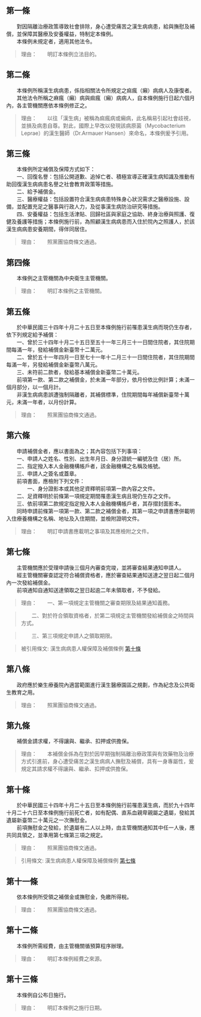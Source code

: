 第一條 
-------
　　對因隔離治療政策導致社會排除，身心遭受痛苦之漢生病病患，給與撫慰及補償，並保障其醫療及安養權益，特制定本條例。  
　　本條例未規定者，適用其他法令。  
> 理由：　　明訂本條例立法目的。



第二條 
-------
　　本條例所稱漢生病病患，係指相關法令所規定之痲瘋（癩）病病人及康復者。  
　　其他法令所稱之痳瘋（癩）病與痲瘋（癩）病病人，自本條例施行日起六個月內，各主管機關應依本條例修正之。  
> 理由：　　以往「漢生病」被稱為痲瘋病或癩病，此名稱易引起社會歧視，並損及病患自尊。對此，國際上早改以發現該病原菌（Mycobacterium Leprae）的漢生醫師（Dr.Armauer Hansen）來命名，本條例爰予引用。



第三條 
-------
　　本條例所定補償及保障方式如下：  
　　一、回復名譽：包括公開道歉、追悼亡者、積極宣導正確漢生病知識及推動有助回復漢生病病患名譽之社會教育政策等措施。  
　　二、給予補償金。  
　　三、醫療權益：包括設置符合漢生病病患特殊身心狀況需求之醫療設施、設備，並配置充足之醫事與行政人力，及從事漢生病防治研究等措施。  
　　四、安養權益：包括生活津貼、回歸社區與家庭之協助、終身治療與照護、復健及養護等措施；本條例施行前，為照顧漢生病病患而入住於院內之照護人，於該漢生病病患安養期間，得伴同居住。  
> 理由：　　照黨團協商條文通過。



第四條 
-------
　　本條例之主管機關為中央衛生主管機關。  
> 理由：　　明訂本條例之主管機關。



第五條 
-------
　　於中華民國三十四年十月二十五日至本條例施行前罹患漢生病而現仍生存者，依下列規定給予補償：  
　　一、曾於三十四年十月二十五日至五十一年三月三十一日間住院者，其住院期間每滿一年，發給補償金新臺幣十二萬元。  
　　二、曾於五十一年四月一日至七十一年十二月三十一日間住院者，其住院期間每滿一年，另發給補償金新臺幣八萬元。  
　　三、未符前二款者，發給基本補償金新臺幣二十萬元。  
　　前項第一款、第二款之補償金，於未滿一年部分，依月份依比例計算；未滿一個月部分，以一個月計。  
　　非漢生病病患誤遭強制隔離者，其補償標準，住院期間每年補償新臺幣十萬元，未滿一年者，以月份計算。  
> 理由：　　照黨團協商條文通過。



第六條 
-------
　　申請補償金者，應以書面為之；其內容包括下列事項：  
　　一、申請人之姓名、性別、出生年月日、身分證統一編號及住（居）所。  
　　二、指定撥入本人金融機構帳戶者，該金融機構之名稱及帳號。  
　　三、申請人之簽名或蓋章。  
　　前項書面，應檢附下列文件：  
　　　　一、身分證影本或其他足資釋明前項第一款內容之文件。  
　　二、足資釋明於前條第一項規定期間罹患漢生病且現仍生存之文件。  
　　三、依前項第二款規定指定撥入本人金融機構帳戶者，其存摺封面影本。  
　　同時申請前條第一項第一款、第二款之補償金者，其第一項之申請書應併載明入住療養機構之名稱、地址及入住期間，並檢附證明文件。  
> 理由：　　明訂申請書應載明之事項及其應檢附之文件。



第七條 
-------
　　主管機關應於受理申請後三個月內審查完竣，並將審查結果通知申請人。  
　　經主管機關審查認定符合補償資格者，應於審查結果通知送達之翌日起二個月內一次發給補償金。  
　　前項通知自通知送達領取之翌日起逾二年未領取者，不予發給。  
> 理由：　　一、第一項規定主管機關之審查期限及結果通知義務。

> 　　二、對於符合領取資格者，於第二項規定主管機關發給補償金之時間與方式。

> 　　三、第三項規定申請人之領取期限。

> 被引用條文: 漢生病病患人權保障及補償條例 [第十條](../../法務/人權保障/漢生病病患人權保障及補償條例.md#第十條-)



第八條 
-------
　　政府應於樂生療養院內適當範圍進行漢生醫療園區之規劃，作為紀念及公共衛生教育之用。  
> 理由：　　照黨團協商條文通過。



第九條 
-------
　　補償金請求權，不得讓與、繼承、扣押或供擔保。  
> 理由：　　本補償金係為在對於因早期強制隔離治療政策與有效藥物及治療方式引進前，身心遭受痛苦之漢生病病人撫慰及補償，具有一身專屬性，爰規定其請求權不得讓與、繼承、扣押或供擔保。



第十條 
-------
　　於中華民國三十四年十月二十五日至本條例施行前罹患漢生病，而於九十四年十月二十六日至本條例施行前死亡者，如有配偶、直系血親卑親屬之遺屬，發給其遺屬新臺幣二十萬元之一次撫慰金。  
　　前項撫慰金之發給，於遺屬有二人以上時，由主管機關通知其中任一人後，應共同具領之，並準用第七條第三項之規定。  
> 理由：　　照黨團協商條文通過。

> 引用條文: 漢生病病患人權保障及補償條例 [第七條](../../法務/人權保障/漢生病病患人權保障及補償條例.md#第七條-)



第十一條 
---------
　　依本條例所受領之補償金或撫慰金，免繳所得稅。  
> 理由：　　照黨團協商條文通過。



第十二條 
---------
　　本條例所需經費，由主管機關循預算程序辦理。  
> 理由：　　明訂本條例經費之來源。



第十三條 
---------
　　本條例自公布日施行。  
> 理由：　　明訂本條例之施行日期。